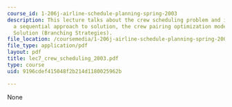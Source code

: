 ```yaml
---
course_id: 1-206j-airline-schedule-planning-spring-2003
description: This lecture talks about the crew scheduling problem and its definition,
  a sequential approach to solution, the crew pairing optimization model and the Branch-and-Price
  Solution (Branching Strategies).
file_location: /coursemedia/1-206j-airline-schedule-planning-spring-2003/9196cdef415048f2b214d1180025962b_lec7_crew_scheduling_2003.pdf
file_type: application/pdf
layout: pdf
title: lec7_crew_scheduling_2003.pdf
type: course
uid: 9196cdef415048f2b214d1180025962b

---
```

None